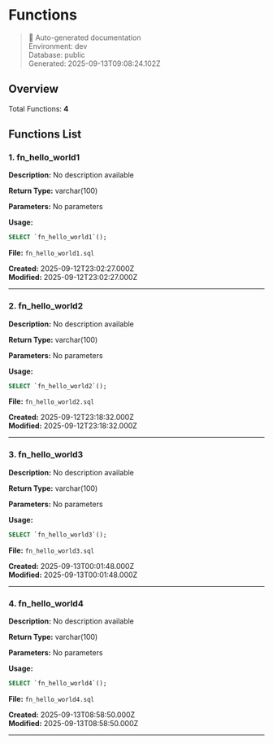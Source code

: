 # Functions

> 🤖 Auto-generated documentation  
> Environment: dev  
> Database: public  
> Generated: 2025-09-13T09:08:24.102Z

## Overview

Total Functions: **4**

## Functions List

### 1. fn_hello_world1

**Description:** No description available

**Return Type:** varchar(100)

**Parameters:**
No parameters

**Usage:**
```sql
SELECT `fn_hello_world1`();
```

**File:** `fn_hello_world1.sql`

**Created:** 2025-09-12T23:02:27.000Z  
**Modified:** 2025-09-12T23:02:27.000Z

---

### 2. fn_hello_world2

**Description:** No description available

**Return Type:** varchar(100)

**Parameters:**
No parameters

**Usage:**
```sql
SELECT `fn_hello_world2`();
```

**File:** `fn_hello_world2.sql`

**Created:** 2025-09-12T23:18:32.000Z  
**Modified:** 2025-09-12T23:18:32.000Z

---

### 3. fn_hello_world3

**Description:** No description available

**Return Type:** varchar(100)

**Parameters:**
No parameters

**Usage:**
```sql
SELECT `fn_hello_world3`();
```

**File:** `fn_hello_world3.sql`

**Created:** 2025-09-13T00:01:48.000Z  
**Modified:** 2025-09-13T00:01:48.000Z

---

### 4. fn_hello_world4

**Description:** No description available

**Return Type:** varchar(100)

**Parameters:**
No parameters

**Usage:**
```sql
SELECT `fn_hello_world4`();
```

**File:** `fn_hello_world4.sql`

**Created:** 2025-09-13T08:58:50.000Z  
**Modified:** 2025-09-13T08:58:50.000Z

---

